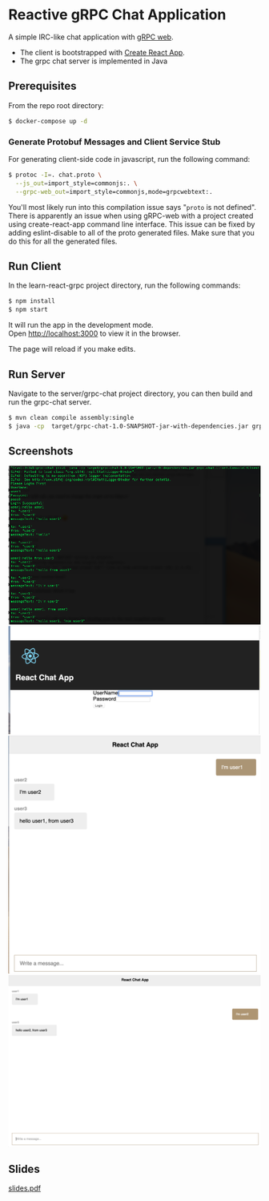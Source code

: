 # Reactive gRPC Chat Application
A simple IRC-like chat application with [gRPC web](https://github.com/grpc/grpc-web).
* The client is bootstrapped with [Create React App](https://github.com/facebook/create-react-app).
* The grpc chat server is implemented in Java

## Prerequisites
From the repo root directory:
```sh
$ docker-compose up -d
```

### Generate Protobuf Messages and Client Service Stub
For generating client-side code in javascript, run the following command:
```sh
$ protoc -I=. chat.proto \
  --js_out=import_style=commonjs:. \
  --grpc-web_out=import_style=commonjs,mode=grpcwebtext:.
```
You'll most likely run into this compilation issue says "`proto` is not defined". 
There is apparently an issue when using gRPC-web with a project created using create-react-app command line interface. 
This issue can be fixed by adding eslint-disable to all of the proto generated files. Make sure that you do this for all the generated files. 

## Run Client
In the learn-react-grpc project directory, run the following commands:
```sh
$ npm install
$ npm start
```

It will run the app in the development mode.<br>
Open [http://localhost:3000](http://localhost:3000) to view it in the browser.

The page will reload if you make edits.<br>

## Run Server
Navigate to the server/grpc-chat project directory, you can then build and run the grpc-chat server.
```sh
$ mvn clean compile assembly:single
$ java -cp  target/grpc-chat-1.0-SNAPSHOT-jar-with-dependencies.jar grpc.chat.Server.ChatServer
```

## Screenshots
![bidirectional streaming console client](ConsoleClient.png)
![login](login.png)
![web client](WebClient-1.png)
![web client](WebClient-2.png)

## Slides
[slides.pdf](https://github.com/jofen-misc/grpc-web-react-chat/blob/master/slides.pdf)